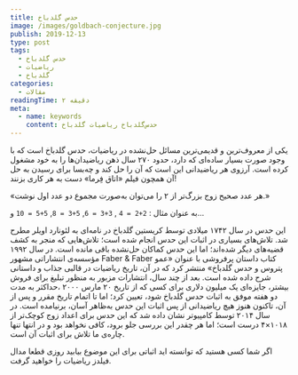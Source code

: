 ```yaml
---
title: حدس گلدباخ
image: /images/goldbach-conjecture.jpg
publish: 2019-12-13
type: post
tags:
  - حدس گلدباخ
  - ریاضیات
  - گلدباخ
categories:
  - مقالات
readingTime: ۲ دقیقه
meta:
  - name: keywords
    content: حدس‌گلدباخ ریاضیات گلدباخ
---
```


یکی از معروف‌ترین و قدیمی‌ترین مسائل حل‌نشده در ریاضیات، حدس گلدباخ است که با وجود صورت بسیار ساده‌ای که دارد، حدود ۲۷۰ سال ذهن ریاضیدان‌ها را به خود مشغول کرده است. آرزوی هر ریاضیدانی این است که آن را حل کند و چه‌بسا برای رسیدن به حل آن همچون فیلم «اتاق فِرما» دست به هر کاری بزنند!

<!-- more -->

<Block theme="tip" title="حدس گلدباخ">«هر عدد صحیح زوج بزرگ‌تر از ۲ را می‌توان به‌صورت مجموع دو عدد اول نوشت.»</Block>

به عنوان مثال :
`2+2 = 4` ,
`3+3 = 6`,
`5+3 = 8`,
`5+5 = 10`
و...

این حدس در سال ۱۷۴۲ میلادی توسط کریستین گلدباخ در نامه‌ای به لئونارد اویلر مطرح شد. تلاش‌­های بسیاری در اثبات این حدس انجام شده است؛ تلاش‌هایی که منجر به کشف قضیه‌های دیگر شده‌اند؛ اما این حدس کماکان حل‌نشده باقی مانده است. در سال ۱۹۹۲ مؤسسه‌ی انتشاراتی مشهور Faber & Faber کتاب داستان پرفروشی با عنوان «عمو پتروس و حدس گلدباخ» منتشر کرد که در آن، تاریخ ریاضیات در قالبی جذاب و داستانی شرح داده شده است. بعد از چند سال، انتشارات مزبور به منظور تبلیغ برای فروش بیشتر، جایزه‌ای یک میلیون دلاری برای کسی که از تاریخ ۲۰ مارس  ۲۰۰۰ ،حداکثر به مدت دو هفته موفق به اثبات حدس گلدباخ شود، تعیین کرد؛ اما تا اتمام تاریخ مقرر و پس از آن، تاکنون هنوز هیچ ریاضیدانی از پس اثبات این حدس به‌ظاهر آسان، برنیامده است. در سال ۲۰۱۴ توسط کامپیوتر نشان داده شد که این حدس برای اعداد زوج کوچک‌تر از ۱۰۱۸×۴ درست است؛ اما هر چقدر این بررسی جلو برود، کافی نخواهد بود و در انتها تنها چاره‌ی ما تلاش برای اثبات آن است.

اگر شما کسی هستید که توانسته اید اثباتی برای این موضوع بیابید روزی قطعا مدال فیلدز ریاضیات را خواهید گرفت.
